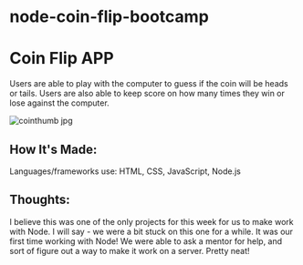 # node-coin-flip-bootcamp

# Coin Flip APP

Users are able to play with the computer to guess if the coin will be heads or tails. Users are also able to keep score on how many times they win or lose against the computer.

![cointhumb jpg](https://user-images.githubusercontent.com/102040536/172032051-a5c0875f-ea2e-4743-a773-36451362f236.png)

## How It's Made:

Languages/frameworks use: HTML, CSS, JavaScript, Node.js

## Thoughts:

I believe this was one of the only projects for this week for us to make work with Node. I will say - we were a bit stuck on this one for a while. It was our first time working with Node! We were able to ask a mentor for help, and sort of figure out a way to make it work on a server. Pretty neat!
